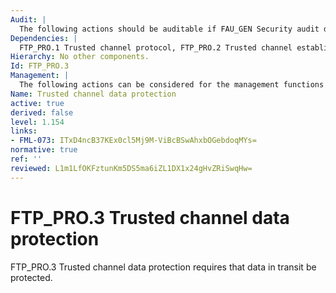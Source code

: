 ```yaml
---
Audit: |
  The following actions should be auditable if FAU_GEN Security audit data generation is included in the PP, PP-Module, functional package or ST: a) minimal: Failures when attempting to verify channel properties in FTP_PRO.3.2.
Dependencies: |
  FTP_PRO.1 Trusted channel protocol, FTP_PRO.2 Trusted channel establishment FCS_COP.1
Hierarchy: No other components.
Id: FTP_PRO.3
Management: |
  The following actions can be considered for the management functions in FMT: a) configuring the encryption and integrity mechanisms used by the trusted channel.
Name: Trusted channel data protection
active: true
derived: false
level: 1.154
links:
- FML-073: ITxD4ncB37KEx0cl5Mj9M-ViBcBSwAhxbOGebdoqMYs=
normative: true
ref: ''
reviewed: L1m1LfOKFztunKm5DS5ma6iZL1DX1x24gHvZRiSwqHw=
---
```


# FTP_PRO.3 Trusted channel data protection

FTP_PRO.3 Trusted channel data protection requires that data in transit be protected.